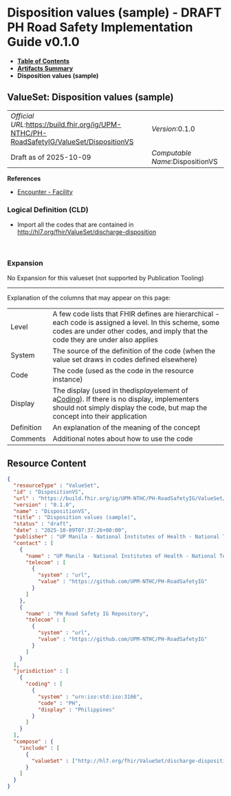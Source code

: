 # Disposition values (sample) - DRAFT PH Road Safety Implementation Guide v0.1.0

* [**Table of Contents**](toc.md)
* [**Artifacts Summary**](artifacts.md)
* **Disposition values (sample)**

## ValueSet: Disposition values (sample) 

| | |
| :--- | :--- |
| *Official URL*:https://build.fhir.org/ig/UPM-NTHC/PH-RoadSafetyIG/ValueSet/DispositionVS | *Version*:0.1.0 |
| Draft as of 2025-10-09 | *Computable Name*:DispositionVS |

 **References** 

* [Encounter - Facility](StructureDefinition-EncounterFacility.md)

### Logical Definition (CLD)

* Import all the codes that are contained in http://hl7.org/fhir/ValueSet/discharge-disposition

 

### Expansion

No Expansion for this valueset (not supported by Publication Tooling)

-------

 Explanation of the columns that may appear on this page: 

| | |
| :--- | :--- |
| Level | A few code lists that FHIR defines are hierarchical - each code is assigned a level. In this scheme, some codes are under other codes, and imply that the code they are under also applies |
| System | The source of the definition of the code (when the value set draws in codes defined elsewhere) |
| Code | The code (used as the code in the resource instance) |
| Display | The display (used in the*display*element of a[Coding](http://hl7.org/fhir/R4/datatypes.html#Coding)). If there is no display, implementers should not simply display the code, but map the concept into their application |
| Definition | An explanation of the meaning of the concept |
| Comments | Additional notes about how to use the code |



## Resource Content

```json
{
  "resourceType" : "ValueSet",
  "id" : "DispositionVS",
  "url" : "https://build.fhir.org/ig/UPM-NTHC/PH-RoadSafetyIG/ValueSet/DispositionVS",
  "version" : "0.1.0",
  "name" : "DispositionVS",
  "title" : "Disposition values (sample)",
  "status" : "draft",
  "date" : "2025-10-09T07:37:26+00:00",
  "publisher" : "UP Manila - National Institutes of Health - National Telehealth Center",
  "contact" : [
    {
      "name" : "UP Manila - National Institutes of Health - National Telehealth Center",
      "telecom" : [
        {
          "system" : "url",
          "value" : "https://github.com/UPM-NTHC/PH-RoadSafetyIG"
        }
      ]
    },
    {
      "name" : "PH Road Safety IG Repository",
      "telecom" : [
        {
          "system" : "url",
          "value" : "https://github.com/UPM-NTHC/PH-RoadSafetyIG"
        }
      ]
    }
  ],
  "jurisdiction" : [
    {
      "coding" : [
        {
          "system" : "urn:iso:std:iso:3166",
          "code" : "PH",
          "display" : "Philippines"
        }
      ]
    }
  ],
  "compose" : {
    "include" : [
      {
        "valueSet" : ["http://hl7.org/fhir/ValueSet/discharge-disposition"]
      }
    ]
  }
}

```
